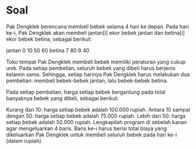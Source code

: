 # Soal
Pak Dengklek berencana membeli bebek selama 4 hari ke depan. Pada hari ke-i, Pak Dengklek akan membeli jantan[i] ekor bebek jantan dan betina[i] ekor bebek betina, sebagai berikut:

jantan	0	10	50	60
betina	7	80	9	40

Toko tempat Pak Dengklek membeli bebek memiliki peraturan yang cukup unik. Pada setiap pembelian, seluruh bebek yang dibeli harus berjenis kelamin sama. Sehingga, setiap harinya Pak Dengklek harus melakukan dua pembelian: membeli bebek-bebek jantan, lalu bebek-bebek betina.

Pada setiap pembelian, harga setiap bebek bergantung pada total banyaknya bebek yang dibeli, sebagai berikut:

Kurang dari 10: harga setiap bebek adalah 100.000 rupiah.
Antara 10 sampai dengan 50: harga setiap bebek adalah 75.000 rupiah.
Lebih dari 50: harga setiap bebek adalah 50.000 rupiah.
Lengkapilah program di sebelah kanan agar mengeluarkan 4 baris. Baris ke-i harus berisi total biaya yang dikeluarkan Pak Dengklek untuk membeli seluruh bebek pada hari ke-i (dalam rupiah).